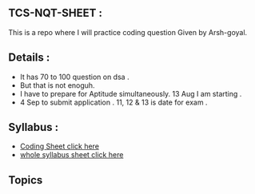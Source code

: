 ## TCS-NQT-SHEET :
This is a repo where I will practice coding question Given by Arsh-goyal.

## Details :
- It has 70 to 100 question on dsa .
- But that is not enoguh.
- I have to prepare for Aptitude simultaneously. 13 Aug I am starting .
- 4 Sep to submit application . 11, 12 & 13 is date for exam .   

## Syllabus :
- [Coding Sheet click here](https://docs.google.com/spreadsheets/d/1Vb97Fj-_vgeCmsMSBusFJqtSfhr_cgf-_PRRl6zM3ac/edit#gid=0)
- [whole syllabus sheet click here](https://docs.google.com/document/d/1Gt5Z2pxk198NeugM0aLQT9Z9g-Q4XydZGH0sxSH7PG8/edit)
## Topics 
